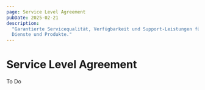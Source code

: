 ```yaml
---
page: Service Level Agreement
pubDate: 2025-02-21
description:
  "Garantierte Servicequalität, Verfügbarkeit und Support-Leistungen für unsere
  Dienste und Produkte."
---
```


# Service Level Agreement

To Do
